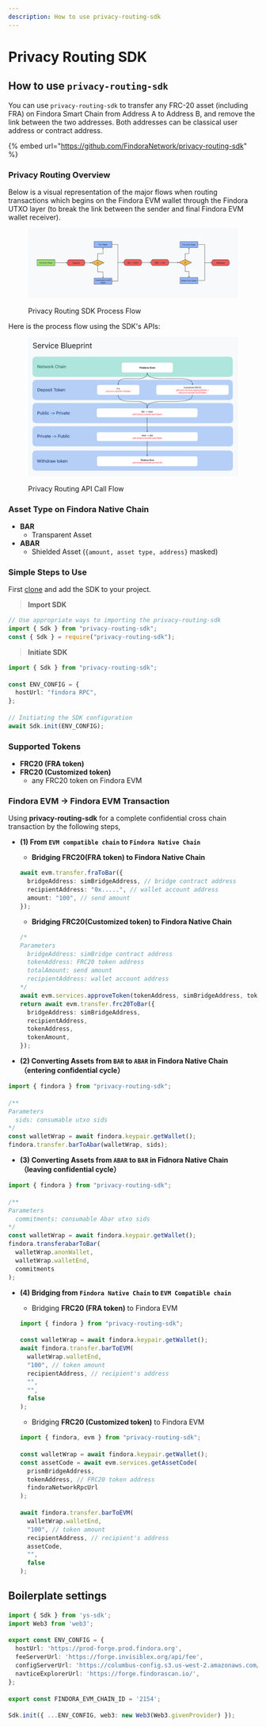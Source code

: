```yaml
---
description: How to use privacy-routing-sdk
---
```


# Privacy Routing SDK

## How to use `privacy-routing-sdk`

You can use `privacy-routing-sdk` to transfer any FRC-20 asset (including FRA) on Findora Smart Chain from Address A to Address B, and remove the link between the two addresses. Both addresses can be classical user address or contract address.

{% embed url="https://github.com/FindoraNetwork/privacy-routing-sdk" %}

### Privacy Routing Overview

Below is a visual representation of the major flows when routing transactions which begins on the Findora EVM wallet through the Findora UTXO layer (to break the link between the sender and final Findora EVM wallet receiver).

<figure><img src="../../.gitbook/assets/image (4) (3).png" alt=""><figcaption><p>Privacy Routing SDK Process Flow</p></figcaption></figure>

Here is the process flow using the SDK's APIs:

<figure><img src="../../.gitbook/assets/image (5).png" alt=""><figcaption><p>Privacy Routing API Call Flow</p></figcaption></figure>

### Asset Type on Findora Native Chain

* **BAR**
  * Transparent Asset
* **ABAR**
  * Shielded Asset (`{amount, asset type, address}` masked)

### Simple Steps to Use

First [clone](https://github.com/FindoraNetwork/privacy-routing-sdk) and add the SDK to your project.

> **Import SDK**

```typescript
// Use appropriate ways to importing the privacy-routing-sdk
import { Sdk } from "privacy-routing-sdk";
const { Sdk } = require("privacy-routing-sdk");
```

> **Initiate SDK**

```typescript
import { Sdk } from "privacy-routing-sdk";

const ENV_CONFIG = {
  hostUrl: "findora RPC",
};

// Initiating the SDK configuration
await Sdk.init(ENV_CONFIG);
```

### Supported Tokens

* **FRC20 (FRA token)**
* **FRC20 (Customized token)**
  * any FRC20 token on Findora EVM

### Findora EVM -> Findora EVM Transaction

Using **privacy-routing-sdk** for a complete confidential cross chain transaction by the following steps,

*   **(1) From `EVM compatible chain` to `Findora Native Chain`**

    * **Bridging FRC20(FRA token) to Findora Native Chain**

    ```typescript
    await evm.transfer.fraToBar({
      bridgeAddress: simBridgeAddress, // bridge contract address
      recipientAddress: "0x.....", // wallet account address
      amount: "100", // send amount
    });
    ```

    * **Bridging FRC20(Customized token) to Findora Native Chain**

    ```typescript
    /*
    Parameters
      bridgeAddress: simBridge contract address
      tokenAddress: FRC20 token address
      totalAmount: send amount
      recipientAddress: wallet account address
    */
    await evm.services.approveToken(tokenAddress, simBridgeAddress, tokenAmount);
    return await evm.transfer.frc20ToBar({
      bridgeAddress: simBridgeAddress,
      recipientAddress,
      tokenAddress,
      tokenAmount,
    });
    ```
* **(2) Converting Assets from `BAR` to `ABAR` in Findora Native Chain （entering confidential cycle）**

```typescript
import { findora } from "privacy-routing-sdk";

/**
Parameters
  sids: consumable utxo sids
*/
const walletWrap = await findora.keypair.getWallet();
findora.transfer.barToAbar(walletWrap, sids);
```

* **(3) Converting Assets from `ABAR` to `BAR` in Fidnora Native Chain （leaving confidential cycle）**

```typescript
import { findora } from "privacy-routing-sdk";

/**
Parameters
  commitments: consumable Abar utxo sids
*/
const walletWrap = await findora.keypair.getWallet();
findora.transferabarToBar(
  walletWrap.anonWallet,
  walletWrap.walletEnd,
  commitments
);
```

*   **(4) Bridging from `Findora Native Chain` to `EVM Compatible chain`**

    * Bridging **FRC20 (FRA token)** to Findora EVM

    ```typescript
    import { findora } from "privacy-routing-sdk";

    const walletWrap = await findora.keypair.getWallet();
    await findora.transfer.barToEVM(
      walletWrap.walletEnd,
      "100", // token amount
      recipientAddress, // recipient's address
      "",
      "",
      false
    );
    ```

    * Bridging **FRC20 (Customized token)** to Findora EVM

    ```typescript
    import { findora, evm } from "privacy-routing-sdk";

    const walletWrap = await findora.keypair.getWallet();
    const assetCode = await evm.services.getAssetCode(
      prismBridgeAddress,
      tokenAddress, // FRC20 token address
      findoraNetworkRpcUrl
    );

    await findora.transfer.barToEVM(
      walletWrap.walletEnd,
      "100", // token amount
      recipientAddress, // recipient's address
      assetCode,
      "",
      false
    );
    ```

## Boilerplate settings

```typescript
import { Sdk } from 'ys-sdk';
import Web3 from 'web3';

export const ENV_CONFIG = {
  hostUrl: 'https://prod-forge.prod.findora.org',
  feeServerUrl: 'https://forge.invisiblex.org/api/fee',
  configServerUrl: 'https://columbus-config.s3.us-west-2.amazonaws.com/columbus_config_forge.json',
  navticeExplorerUrl: 'https://forge.findorascan.io/',
};

export const FINDORA_EVM_CHAIN_ID = '2154';

Sdk.init({ ...ENV_CONFIG, web3: new Web3(Web3.givenProvider) });
```
